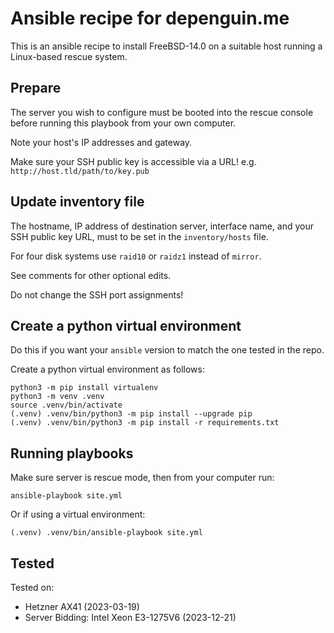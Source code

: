 # Ansible recipe for depenguin.me

This is an ansible recipe to install FreeBSD-14.0 on a suitable host running a Linux-based rescue system.

## Prepare

The server you wish to configure must be booted into the rescue console before running this playbook from your own computer.

Note your host's IP addresses and gateway. 

Make sure your SSH public key is accessible via a URL! e.g. `http://host.tld/path/to/key.pub` 

## Update inventory file

The hostname, IP address of destination server, interface name, and your SSH public key URL, must to be set in the 
`inventory/hosts` file.

For four disk systems use `raid10` or `raidz1` instead of `mirror`. 

See comments for other optional edits.

Do not change the SSH port assignments!

## Create a python virtual environment

Do this if you want your `ansible` version to match the one tested in the repo.

Create a python virtual environment as follows:

```
python3 -m pip install virtualenv
python3 -m venv .venv
source .venv/bin/activate
(.venv) .venv/bin/python3 -m pip install --upgrade pip
(.venv) .venv/bin/python3 -m pip install -r requirements.txt
```

## Running playbooks

Make sure server is rescue mode, then from your computer run:

```
ansible-playbook site.yml
```

Or if using a virtual environment:

```
(.venv) .venv/bin/ansible-playbook site.yml
```

## Tested

Tested on:
* Hetzner AX41 (2023-03-19)
* Server Bidding: Intel Xeon E3-1275V6 (2023-12-21)
